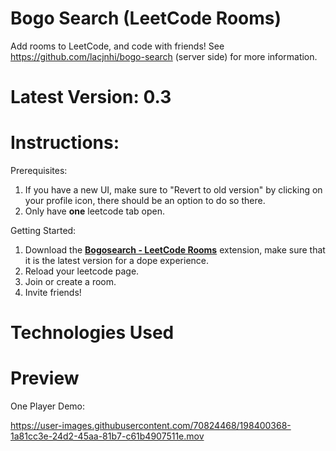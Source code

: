 # Bogo Search (LeetCode Rooms)

Add rooms to LeetCode, and code with friends! See https://github.com/lacjnhi/bogo-search (server side) for more information. 

# Latest Version: 0.3
# Instructions:
Prerequisites:
1. If you have a new UI, make sure to "Revert to old version" by clicking on your profile icon, there should be an option to do so there.
2. Only have **one** leetcode tab open.

Getting Started:
1. Download the **[Bogosearch - LeetCode Rooms](https://chrome.google.com/webstore/detail/bogosearch-leetcode-rooms/elcfbhjmhecbkfilbohmojhoiidpokjf?hl=en-US)** extension, make sure that it is the latest version for a dope experience.
2. Reload your leetcode page.
3. Join or create a room.
4. Invite friends!

# Technologies Used

# Preview

One Player Demo:

https://user-images.githubusercontent.com/70824468/198400368-1a81cc3e-24d2-45aa-81b7-c61b4907511e.mov

